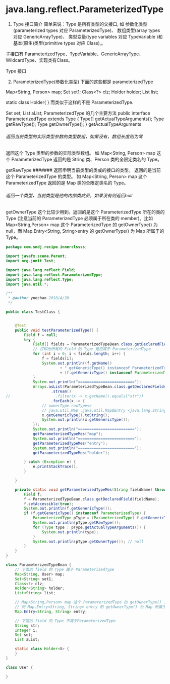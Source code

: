# java.lang.reflect.ParameterizedType
1. Type 接口简介
简单来说：Type 是所有类型的父接口, 如 参数化类型(parameterized types 对应 ParameterizedType)、 数组类型(array types 对应 GenericArrayType)、 类型变量(type variables 对应 TypeVariable )和基本(原生)类型(primitive types 对应 Class),。

子接口有 ParameterizedType、TypeVariable、GenericArrayType、WildcardType、实现类有Class。

Type 接口

2. ParameterizedType(参数化类型)
下面的这些都是 parameterizedType

Map<String, Person> map;
Set<String> set1;
Class<?> clz;
Holder<String> holder;
List<String> list;

static class Holder<V>{
}
而类似于这样的不是 ParameterizedType.

Set set;
List aList;
ParameterizedType 的几个主要方法
public interface ParameterizedType extends Type {
    Type[] getActualTypeArguments();
    Type getRawType();
    Type getOwnerType();
}
getActualTypeArguments
###### 返回当前类型的实际类型参数的类型数组，如果没有，数组长度则为零
返回这个 Type 类型的参数的实际类型数组。 如 Map<String, Person> map 这个 ParameterizedType 返回的是 String 类、Person 类的全限定类名的 Type。

getRawType
####### 返回申明当前类型的类或的接口的类型。 
返回的是当前这个 ParameterizedType 的类型。 如 Map<String, Person> map 这个 ParameterizedType 返回的是 Map 类的全限定类名的 Type。

###### 返回一个类型，当前类型是他的内部类成员，如果没有则返回null
getOwnerType 这个比较少用到。返回的是这个 ParameterizedType 所在的类的 Type (注意当前的 ParameterizedType 必须属于所在类的 member)。比如 Map<String,Person> map 这个 ParameterizedType 的 getOwnerType() 为 null，而 Map.Entry<String, String>entry 的 getOwnerType() 为 Map 所属于的 Type。
```java
package com.sndj.recipe.innerclssss;

import javafx.scene.Parent;
import org.junit.Test;

import java.lang.reflect.Field;
import java.lang.reflect.ParameterizedType;
import java.lang.reflect.Type;
import java.util.*;

/**
 * @author yuechao 2018/4/20
 */

public class TestClass {


    @Test
    public void testParameterizedType() {
        Field f = null;
        try {
            Field[] fields = ParameterizedTypeBean.class.getDeclaredFields();
            // 打印出所有的 Field 的 Type 是否属于 ParameterizedType
            for (int i = 0; i < fields.length; i++) {
                f = fields[i];
                System.out.println((f.getName()
                        + " getGenericType() instanceof ParameterizedType "
                        + (f.getGenericType() instanceof ParameterizedType)));
            }
            System.out.println("=========================");
            Arrays.asList(ParameterizedTypeBean.class.getDeclaredFields())
                    .stream()
//                    .filter(x -> x.getName().equals("str"))
                    .forEach(x -> {
                // ownerType.rawType<>
                // java.util.Map .java.util.Map$Entry <java.lang.String, java.lang.String>
                x.getGenericType().toString();
                System.out.println(x.getGenericType());
            });
            System.out.println("=========================");
            getParameterizedTypeMes("map");
            System.out.println("=========================");
            getParameterizedTypeMes("entry");
            System.out.println("=========================");
            getParameterizedTypeMes("holder");

        } catch (Exception e) {
            e.printStackTrace();
        }

    }

    private static void getParameterizedTypeMes(String fieldName) throws Exception {
        Field f;
        f = ParameterizedTypeBean.class.getDeclaredField(fieldName);
        f.setAccessible(true);
        System.out.println(f.getGenericType());
        if (f.getGenericType() instanceof ParameterizedType) {
            ParameterizedType pType = (ParameterizedType) f.getGenericType();
            System.out.println(pType.getRawType());
            for (Type type : pType.getActualTypeArguments()) {
                System.out.println(type);
            }
            System.out.println(pType.getOwnerType()); // null
        }
    }
}

class ParameterizedTypeBean {
    // 下面的 field 的 Type 属于 ParameterizedType
    Map<String, User> map;
    Set<String> set1;
    Class<?> clz;
    Holder<String> holder;
    List<String> list;

    // Map<String,Person> map 这个 ParameterizedType 的 getOwnerType() 为 null，
    // 而 Map.Entry<String, String> entry 的 getOwnerType() 为 Map 所属于的 Type。
    Map.Entry<String, String> entry;

    // 下面的 field 的 Type 不属于ParameterizedType
    String str;
    Integer i;
    Set set;
    List aList;

    static class Holder<V> {
    }
}

class User {

}
```
